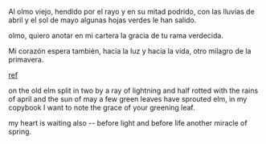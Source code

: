 
Al olmo viejo, hendido por el rayo
y en su mitad podrido,
con las lluvias de abril y
el sol de mayo
algunas hojas verdes le han salido.

olmo, quiero anotar en mi cartera
la gracia de tu rama verdecida.

Mi corazón espera
también, hacia la luz y
hacia la vida,
otro milagro de la primavera.

[ref](https://lyricstranslate.com/en/un-holmo-seco-dry-elm-tree.html)

on the old elm
split in two by a ray of lightning
and half rotted
with the rains of april
and the sun of may
a few green leaves have sprouted
elm, in my copybook I want to note
the grace of your greening leaf.

my heart is waiting
also -- before light and before life
another miracle of spring.
